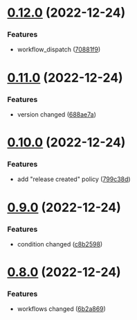 # [0.12.0](https://github.com/devvildaz/hlingo-backend/compare/v0.11.0...v0.12.0) (2022-12-24)


### Features

* workflow_dispatch ([70881f9](https://github.com/devvildaz/hlingo-backend/commit/70881f993847ef1181f04188fb7740a2ef7ad201))



# [0.11.0](https://github.com/devvildaz/hlingo-backend/compare/v0.10.0...v0.11.0) (2022-12-24)


### Features

* version changed ([688ae7a](https://github.com/devvildaz/hlingo-backend/commit/688ae7ad6e5a6c18249bff27e9aa5ba17ac52350))



# [0.10.0](https://github.com/devvildaz/hlingo-backend/compare/v0.9.0...v0.10.0) (2022-12-24)


### Features

* add "release created" policy ([799c38d](https://github.com/devvildaz/hlingo-backend/commit/799c38d4a8fb84ff21bdac9e505499e19a275be1))



# [0.9.0](https://github.com/devvildaz/hlingo-backend/compare/v0.8.0...v0.9.0) (2022-12-24)


### Features

* condition changed ([c8b2598](https://github.com/devvildaz/hlingo-backend/commit/c8b2598270ee911db9d4bf4e3c4a79be9a3f11b2))



# [0.8.0](https://github.com/devvildaz/hlingo-backend/compare/v0.7.0...v0.8.0) (2022-12-24)


### Features

* workflows changed ([6b2a869](https://github.com/devvildaz/hlingo-backend/commit/6b2a8691fc4458485de098e5b353a22f583a016f))



